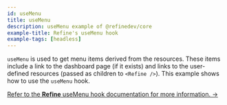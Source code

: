 ```yaml
---
id: useMenu
title: useMenu
description: useMenu example of @refinedev/core
example-title: Refine's useMenu hook
example-tags: [headless]
---
```


`useMenu` is used to get menu items derived from the resources. These items include a link to the dashboard page (if it exists) and links to the user-defined resources (passed as children to `<Refine />`). This example shows how to use the `useMenu` hook.

[Refer to the **Refine** useMenu hook documentation for more information. →](/docs/core/hooks/utilities/use-menu)

<CodeSandboxExample path="core-use-menu" />
